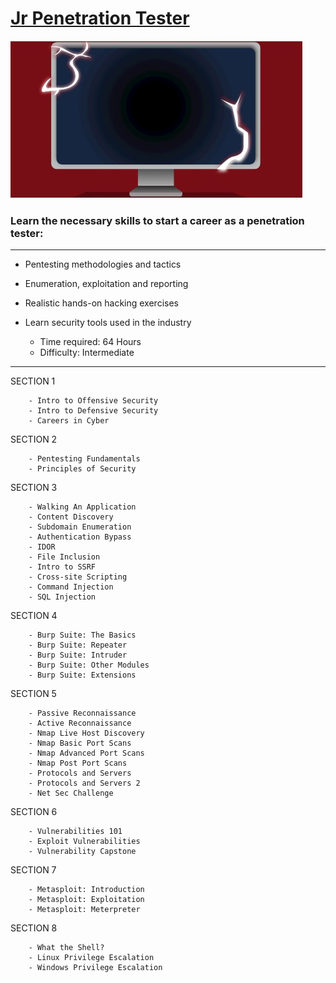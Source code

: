 # [Jr Penetration Tester](https://tryhackme.com/path-action/jrpenetrationtester/join)
 
![Image not set yet](https://github.com/C3LKO/TryHackMe/blob/master/Assets/junior%20penetration%20tester.jpg)


### Learn the necessary skills to start a career as a penetration tester:

----

  - Pentesting methodologies and tactics
  - Enumeration, exploitation and reporting
  - Realistic hands-on hacking exercises
  - Learn security tools used in the industry

    - Time required: 64 Hours
    - Difficulty: Intermediate
   
----     

SECTION 1

        - Intro to Offensive Security
        - Intro to Defensive Security
        - Careers in Cyber

SECTION 2

        - Pentesting Fundamentals
        - Principles of Security
        
SECTION 3

        - Walking An Application
        - Content Discovery
        - Subdomain Enumeration
        - Authentication Bypass
        - IDOR
        - File Inclusion
        - Intro to SSRF
        - Cross-site Scripting
        - Command Injection
        - SQL Injection
                
SECTION 4

        - Burp Suite: The Basics
        - Burp Suite: Repeater
        - Burp Suite: Intruder
        - Burp Suite: Other Modules
        - Burp Suite: Extensions
                
SECTION 5

        - Passive Reconnaissance
        - Active Reconnaissance
        - Nmap Live Host Discovery
        - Nmap Basic Port Scans
        - Nmap Advanced Port Scans
        - Nmap Post Port Scans
        - Protocols and Servers
        - Protocols and Servers 2
        - Net Sec Challenge
                
SECTION 6

        - Vulnerabilities 101
        - Exploit Vulnerabilities
        - Vulnerability Capstone
                
SECTION 7

        - Metasploit: Introduction
        - Metasploit: Exploitation
        - Metasploit: Meterpreter
                
SECTION 8

        - What the Shell?
        - Linux Privilege Escalation
        - Windows Privilege Escalation
